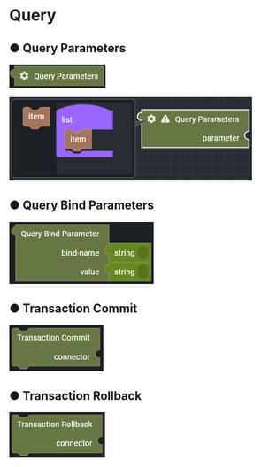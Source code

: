 # Query

## ● Query Parameters

![](../../../.gitbook/assets/image%20%28256%29.png)

![](../../../.gitbook/assets/image%20%28276%29.png)

## ● Query Bind Parameters

![](../../../.gitbook/assets/image%20%28221%29.png)

## ● Transaction Commit

![](../../../.gitbook/assets/image%20%28233%29.png)

## ● Transaction Rollback

![](../../../.gitbook/assets/image%20%28257%29.png)

